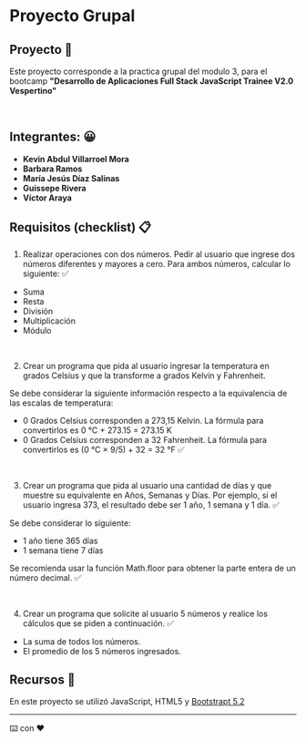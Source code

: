 # Proyecto Grupal

## Proyecto 🚀

Este proyecto corresponde a la practica grupal del modulo 3, para el bootcamp **"Desarrollo de Aplicaciones Full Stack JavaScript Trainee V2.0 Vespertino"**

<br>

## Integrantes: 😀

- **Kevin Abdul Villarroel Mora**
- **Barbara Ramos**
- **María Jesús Díaz Salinas**
- **Guissepe Rivera**
- **Víctor Araya**

## Requisitos (checklist) 📋

1. Realizar operaciones con dos números.
   Pedir al usuario que ingrese dos números diferentes y mayores a cero. Para ambos números, calcular lo siguiente: ✅

- Suma
- Resta
- División
- Multiplicación
- Módulo

<br>

2. Crear un programa que pida al usuario ingresar la temperatura en grados Celsius y que la transforme a grados Kelvin y Fahrenheit.

Se debe considerar la siguiente información respecto a la equivalencia de las escalas de temperatura:

- 0 Grados Celsius corresponden a 273,15 Kelvin. La fórmula para convertirlos es 0 °C + 273.15 = 273.15 K
- 0 Grados Celsius corresponden a 32 Fahrenheit. La fórmula para convertirlos es (0 °C × 9/5) + 32 = 32 °F ✅

<br>

3. Crear un programa que pida al usuario una cantidad de días y que muestre su equivalente en Años, Semanas y Días. Por ejemplo, si el usuario ingresa 373, el resultado debe ser 1 año, 1 semana y 1 día. ✅

Se debe considerar lo siguiente:

- 1 año tiene 365 días
- 1 semana tiene 7 días

Se recomienda usar la función Math.floor para obtener la parte entera de un número decimal. ✅

<br>

4. Crear un programa que solicite al usuario 5 números y realice los cálculos que se piden a continuación. ✅

- La suma de todos los números.
- El promedio de los 5 números ingresados.

## Recursos 📌

En este proyecto se utilizó JavaScript, HTML5 y [Bootstrapt 5.2](https://getbootstrap.com/docs/5.2/getting-started/introduction/)

---

⌨️ con ❤️
